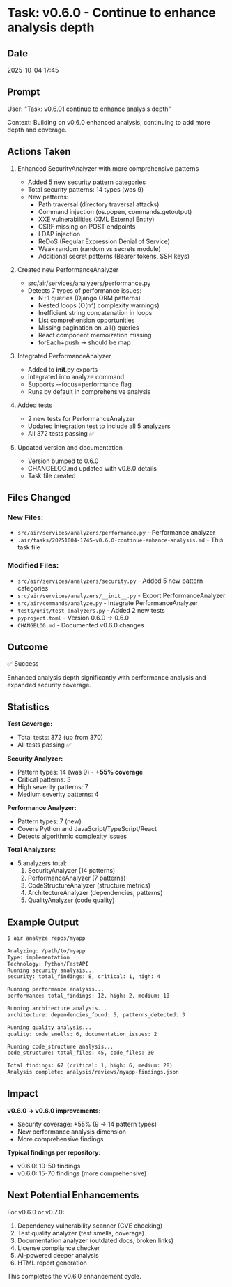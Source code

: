 # Task: v0.6.0 - Continue to enhance analysis depth

## Date
2025-10-04 17:45

## Prompt
User: "Task: v0.6.01 continue to enhance analysis depth"

Context: Building on v0.6.0 enhanced analysis, continuing to add more depth and coverage.

## Actions Taken

1. Enhanced SecurityAnalyzer with more comprehensive patterns
   - Added 5 new security pattern categories
   - Total security patterns: 14 types (was 9)
   - New patterns:
     - Path traversal (directory traversal attacks)
     - Command injection (os.popen, commands.getoutput)
     - XXE vulnerabilities (XML External Entity)
     - CSRF missing on POST endpoints
     - LDAP injection
     - ReDoS (Regular Expression Denial of Service)
     - Weak random (random vs secrets module)
     - Additional secret patterns (Bearer tokens, SSH keys)

2. Created new PerformanceAnalyzer
   - src/air/services/analyzers/performance.py
   - Detects 7 types of performance issues:
     - N+1 queries (Django ORM patterns)
     - Nested loops (O(n²) complexity warnings)
     - Inefficient string concatenation in loops
     - List comprehension opportunities
     - Missing pagination on .all() queries
     - React component memoization missing
     - forEach+push → should be map

3. Integrated PerformanceAnalyzer
   - Added to __init__.py exports
   - Integrated into analyze command
   - Supports --focus=performance flag
   - Runs by default in comprehensive analysis

4. Added tests
   - 2 new tests for PerformanceAnalyzer
   - Updated integration test to include all 5 analyzers
   - All 372 tests passing ✅

5. Updated version and documentation
   - Version bumped to 0.6.0
   - CHANGELOG.md updated with v0.6.0 details
   - Task file created

## Files Changed

### New Files:
- `src/air/services/analyzers/performance.py` - Performance analyzer
- `.air/tasks/20251004-1745-v0.6.0-continue-enhance-analysis.md` - This task file

### Modified Files:
- `src/air/services/analyzers/security.py` - Added 5 new pattern categories
- `src/air/services/analyzers/__init__.py` - Export PerformanceAnalyzer
- `src/air/commands/analyze.py` - Integrate PerformanceAnalyzer
- `tests/unit/test_analyzers.py` - Added 2 new tests
- `pyproject.toml` - Version 0.6.0 → 0.6.0
- `CHANGELOG.md` - Documented v0.6.0 changes

## Outcome

✅ Success

Enhanced analysis depth significantly with performance analysis and expanded security coverage.

## Statistics

**Test Coverage:**
- Total tests: 372 (up from 370)
- All tests passing ✅

**Security Analyzer:**
- Pattern types: 14 (was 9) - **+55% coverage**
- Critical patterns: 3
- High severity patterns: 7
- Medium severity patterns: 4

**Performance Analyzer:**
- Pattern types: 7 (new)
- Covers Python and JavaScript/TypeScript/React
- Detects algorithmic complexity issues

**Total Analyzers:**
- 5 analyzers total:
  1. SecurityAnalyzer (14 patterns)
  2. PerformanceAnalyzer (7 patterns)
  3. CodeStructureAnalyzer (structure metrics)
  4. ArchitectureAnalyzer (dependencies, patterns)
  5. QualityAnalyzer (code quality)

## Example Output

```bash
$ air analyze repos/myapp

Analyzing: /path/to/myapp
Type: implementation
Technology: Python/FastAPI
Running security analysis...
security: total_findings: 8, critical: 1, high: 4

Running performance analysis...
performance: total_findings: 12, high: 2, medium: 10

Running architecture analysis...
architecture: dependencies_found: 5, patterns_detected: 3

Running quality analysis...
quality: code_smells: 6, documentation_issues: 2

Running code_structure analysis...
code_structure: total_files: 45, code_files: 30

Total findings: 67 (critical: 1, high: 6, medium: 28)
Analysis complete: analysis/reviews/myapp-findings.json
```

## Impact

**v0.6.0 → v0.6.0 improvements:**
- Security coverage: +55% (9 → 14 pattern types)
- New performance analysis dimension
- More comprehensive findings

**Typical findings per repository:**
- v0.6.0: 10-50 findings
- v0.6.0: 15-70 findings (more comprehensive)

## Next Potential Enhancements

For v0.6.0 or v0.7.0:
1. Dependency vulnerability scanner (CVE checking)
2. Test quality analyzer (test smells, coverage)
3. Documentation analyzer (outdated docs, broken links)
4. License compliance checker
5. AI-powered deeper analysis
6. HTML report generation

This completes the v0.6.0 enhancement cycle.
